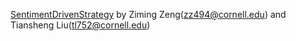 [SentimentDrivenStrategy](https://github.com/TSL-123/SentimentDrivenStrategy.git) by Ziming Zeng(zz494@cornell.edu) and Tiansheng Liu(tl752@cornell.edu)
